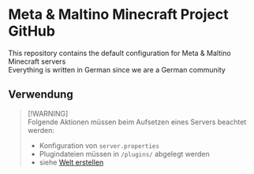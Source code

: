 # Meta & Maltino Minecraft Project GitHub
This repository contains the default configuration for Meta & Maltino Minecraft servers  
Everything is written in German since we are a German community

## Verwendung
> [!WARNING]\
> Folgende Aktionen müssen beim Aufsetzen eines Servers beachtet werden:  
> * Konfiguration von `server.properties`
> * Plugindateien müssen in `/plugins/` abgelegt werden
> * siehe [Welt erstellen](https://github.com/Blazes-Meta/meta-maltino-minecraft-server/wiki/Welt-erstellen)
